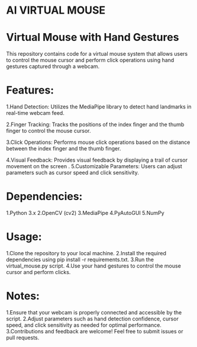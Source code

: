 # AI VIRTUAL MOUSE
# Virtual Mouse with Hand Gestures 
This repository contains code for a virtual mouse system that allows users to control the mouse cursor and perform click operations using hand gestures captured through a webcam.

# Features:
1.Hand Detection: Utilizes the MediaPipe library to detect hand landmarks in real-time webcam feed.

2.Finger Tracking: Tracks the positions of the index finger and the thumb finger to control the mouse cursor.

3.Click Operations: Performs mouse click operations based on the distance between the index finger and the thumb finger.

4.Visual Feedback: Provides visual feedback by displaying a trail of cursor movement on the screen
.
5.Customizable Parameters: Users can adjust parameters such as cursor speed and click sensitivity.

# Dependencies:
1.Python 3.x
2.OpenCV (cv2)
3.MediaPipe
4.PyAutoGUI
5.NumPy

# Usage:
1.Clone the repository to your local machine.
2.Install the required dependencies using pip install -r requirements.txt.
3.Run the virtual_mouse.py script.
4.Use your hand gestures to control the mouse cursor and perform clicks.

# Notes:
1.Ensure that your webcam is properly connected and accessible by the script.
2.Adjust parameters such as hand detection confidence, cursor speed, and click sensitivity as needed for optimal performance.
3.Contributions and feedback are welcome! Feel free to submit issues or pull requests.
